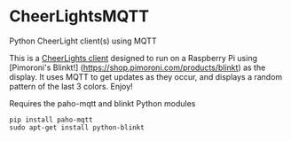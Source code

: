 # CheerLightsMQTT
Python CheerLight client(s) using MQTT

This is a [CheerLights client](http://www.cheerlights.com) designed to run on a Raspberry Pi using [Pimoroni's Blinkt!] (https://shop.pimoroni.com/products/blinkt) as
the display.  It uses MQTT to get updates as they occur, and displays a random pattern of the last 3 colors.  Enjoy!

Requires the paho-mqtt and blinkt Python modules

```
pip install paho-mqtt
sudo apt-get install python-blinkt
```

